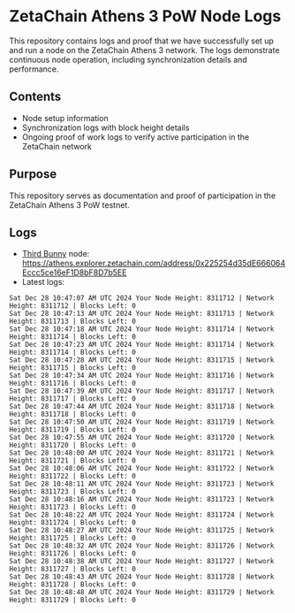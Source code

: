 # ZetaChain Athens 3 PoW Node Logs
This repository contains logs and proof that we have successfully set up and run a node on the ZetaChain Athens 3 network. The logs demonstrate continuous node operation, including synchronization details and performance.

## Contents
- Node setup information
- Synchronization logs with block height details
- Ongoing proof of work logs to verify active participation in the ZetaChain network

## Purpose
This repository serves as documentation and proof of participation in the ZetaChain Athens 3 PoW testnet.

## Logs

- [Third Bunny](https://thirdbunny.xyz/) node: https://athens.explorer.zetachain.com/address/0x225254d35dE666064Eccc5ce16eF1D8bF8D7b5EE
- Latest logs:
```
Sat Dec 28 10:47:07 AM UTC 2024 Your Node Height: 8311712 | Network Height: 8311712 | Blocks Left: 0
Sat Dec 28 10:47:13 AM UTC 2024 Your Node Height: 8311713 | Network Height: 8311713 | Blocks Left: 0
Sat Dec 28 10:47:18 AM UTC 2024 Your Node Height: 8311714 | Network Height: 8311714 | Blocks Left: 0
Sat Dec 28 10:47:23 AM UTC 2024 Your Node Height: 8311714 | Network Height: 8311714 | Blocks Left: 0
Sat Dec 28 10:47:28 AM UTC 2024 Your Node Height: 8311715 | Network Height: 8311715 | Blocks Left: 0
Sat Dec 28 10:47:34 AM UTC 2024 Your Node Height: 8311716 | Network Height: 8311716 | Blocks Left: 0
Sat Dec 28 10:47:39 AM UTC 2024 Your Node Height: 8311717 | Network Height: 8311717 | Blocks Left: 0
Sat Dec 28 10:47:44 AM UTC 2024 Your Node Height: 8311718 | Network Height: 8311718 | Blocks Left: 0
Sat Dec 28 10:47:50 AM UTC 2024 Your Node Height: 8311719 | Network Height: 8311719 | Blocks Left: 0
Sat Dec 28 10:47:55 AM UTC 2024 Your Node Height: 8311720 | Network Height: 8311720 | Blocks Left: 0
Sat Dec 28 10:48:00 AM UTC 2024 Your Node Height: 8311721 | Network Height: 8311721 | Blocks Left: 0
Sat Dec 28 10:48:06 AM UTC 2024 Your Node Height: 8311722 | Network Height: 8311722 | Blocks Left: 0
Sat Dec 28 10:48:11 AM UTC 2024 Your Node Height: 8311723 | Network Height: 8311723 | Blocks Left: 0
Sat Dec 28 10:48:16 AM UTC 2024 Your Node Height: 8311723 | Network Height: 8311723 | Blocks Left: 0
Sat Dec 28 10:48:22 AM UTC 2024 Your Node Height: 8311724 | Network Height: 8311724 | Blocks Left: 0
Sat Dec 28 10:48:27 AM UTC 2024 Your Node Height: 8311725 | Network Height: 8311725 | Blocks Left: 0
Sat Dec 28 10:48:32 AM UTC 2024 Your Node Height: 8311726 | Network Height: 8311726 | Blocks Left: 0
Sat Dec 28 10:48:38 AM UTC 2024 Your Node Height: 8311727 | Network Height: 8311727 | Blocks Left: 0
Sat Dec 28 10:48:43 AM UTC 2024 Your Node Height: 8311728 | Network Height: 8311728 | Blocks Left: 0
Sat Dec 28 10:48:48 AM UTC 2024 Your Node Height: 8311729 | Network Height: 8311729 | Blocks Left: 0
```

